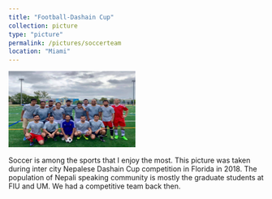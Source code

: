 ```yaml
---
title: "Football-Dashain Cup"
collection: picture
type: "picture"
permalink: /pictures/soccerteam
location: "Miami"
---
```


<img src='/images/pictures/soccerteammiami.jpeg' width='250' height='150'>

Soccer is among the sports that I enjoy the most. This picture was taken during inter city Nepalese Dashain Cup competition in Florida in 2018. The population of Nepali speaking community is mostly the graduate students at FIU and UM. We had a competitive team back then. 
